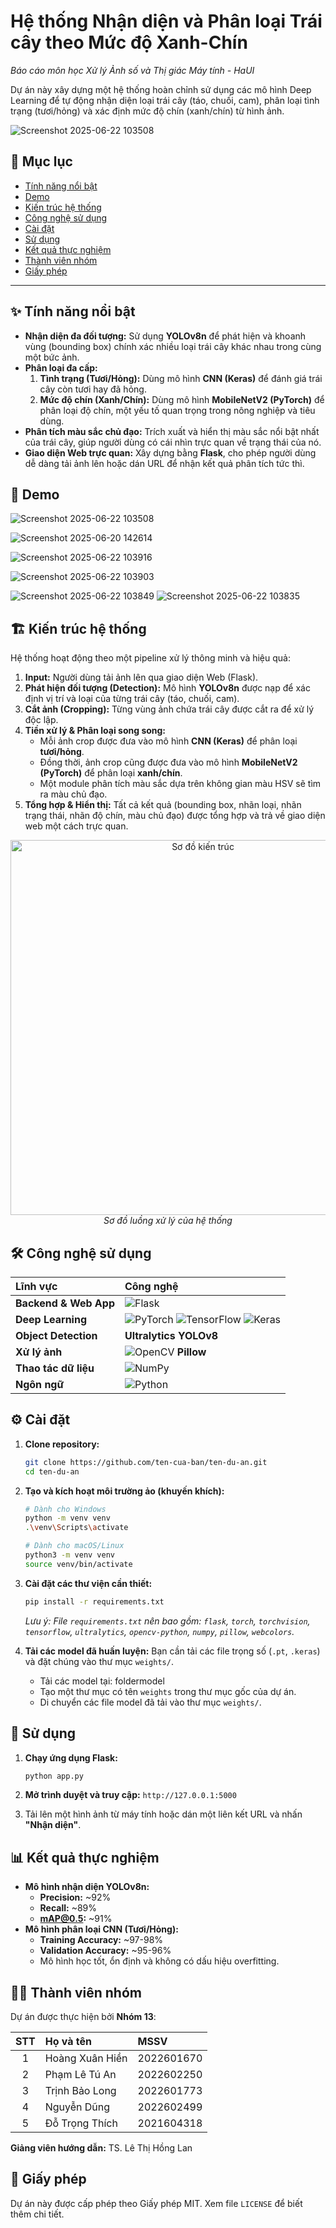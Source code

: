 # Hệ thống Nhận diện và Phân loại Trái cây theo Mức độ Xanh-Chín
*Báo cáo môn học Xử lý Ảnh số và Thị giác Máy tính - HaUI*

Dự án này xây dựng một hệ thống hoàn chỉnh sử dụng các mô hình Deep Learning để tự động nhận diện loại trái cây (táo, chuối, cam), phân loại tình trạng (tươi/hỏng) và xác định mức độ chín (xanh/chín) từ hình ảnh.

![Screenshot 2025-06-22 103508](https://github.com/user-attachments/assets/b9a9a6d2-77e5-4efd-94d2-304f2ea1faca)

## 📖 Mục lục
- [Tính năng nổi bật](#-tính-năng-nổi-bật)
- [Demo](#-demo)
- [Kiến trúc hệ thống](#-kiến-trúc-hệ-thống)
- [Công nghệ sử dụng](#️-công-nghệ-sử-dụng)
- [Cài đặt](#-cài-đặt)
- [Sử dụng](#-sử-dụng)
- [Kết quả thực nghiệm](#-kết-quả-thực-nghiệm)
- [Thành viên nhóm](#-thành-viên-nhóm)
- [Giấy phép](#-giấy-phép)

---

## ✨ Tính năng nổi bật

-   **Nhận diện đa đối tượng:** Sử dụng **YOLOv8n** để phát hiện và khoanh vùng (bounding box) chính xác nhiều loại trái cây khác nhau trong cùng một bức ảnh.
-   **Phân loại đa cấp:**
    1.  **Tình trạng (Tươi/Hỏng):** Dùng mô hình **CNN (Keras)** để đánh giá trái cây còn tươi hay đã hỏng.
    2.  **Mức độ chín (Xanh/Chín):** Dùng mô hình **MobileNetV2 (PyTorch)** để phân loại độ chín, một yếu tố quan trọng trong nông nghiệp và tiêu dùng.
-   **Phân tích màu sắc chủ đạo:** Trích xuất và hiển thị màu sắc nổi bật nhất của trái cây, giúp người dùng có cái nhìn trực quan về trạng thái của nó.
-   **Giao diện Web trực quan:** Xây dựng bằng **Flask**, cho phép người dùng dễ dàng tải ảnh lên hoặc dán URL để nhận kết quả phân tích tức thì.

## 📸 Demo
![Screenshot 2025-06-22 103508](https://github.com/user-attachments/assets/06ce0a54-0d74-4fcd-a906-7686dcc04bfd)


![Screenshot 2025-06-20 142614](https://github.com/user-attachments/assets/5b1ca941-4958-4d08-b77d-e98e7f423c49)

![Screenshot 2025-06-22 103916](https://github.com/user-attachments/assets/da9c6ef9-d601-498b-a2fa-0e95c8b04d49)

![Screenshot 2025-06-22 103903](https://github.com/user-attachments/assets/a94e5cbd-c53e-47fa-b08d-971fb7986587)

![Screenshot 2025-06-22 103849](https://github.com/user-attachments/assets/01dbbeb8-f0c1-43e2-9153-d5e507f3d508)
![Screenshot 2025-06-22 103835](https://github.com/user-attachments/assets/79318797-9773-4233-be21-f5ceef5a7a2b)


## 🏗️ Kiến trúc hệ thống

Hệ thống hoạt động theo một pipeline xử lý thông minh và hiệu quả:

1.  **Input:** Người dùng tải ảnh lên qua giao diện Web (Flask).
2.  **Phát hiện đối tượng (Detection):** Mô hình **YOLOv8n** được nạp để xác định vị trí và loại của từng trái cây (táo, chuối, cam).
3.  **Cắt ảnh (Cropping):** Từng vùng ảnh chứa trái cây được cắt ra để xử lý độc lập.
4.  **Tiền xử lý & Phân loại song song:**
    -   Mỗi ảnh crop được đưa vào mô hình **CNN (Keras)** để phân loại **tươi/hỏng**.
    -   Đồng thời, ảnh crop cũng được đưa vào mô hình **MobileNetV2 (PyTorch)** để phân loại **xanh/chín**.
    -   Một module phân tích màu sắc dựa trên không gian màu HSV sẽ tìm ra màu chủ đạo.
5.  **Tổng hợp & Hiển thị:** Tất cả kết quả (bounding box, nhãn loại, nhãn trạng thái, nhãn độ chín, màu chủ đạo) được tổng hợp và trả về giao diện web một cách trực quan.

<p align="center">
  <img src="https://i.imgur.com/Wp7P0iQ.png" alt="Sơ đồ kiến trúc" width="600"/>
  <br>
  <em>Sơ đồ luồng xử lý của hệ thống</em>
</p>

## 🛠️ Công nghệ sử dụng

| Lĩnh vực | Công nghệ |
| :--- | :--- |
| **Backend & Web App** | ![Flask](https://img.shields.io/badge/Flask-000000?style=for-the-badge&logo=flask&logoColor=white) |
| **Deep Learning** | ![PyTorch](https://img.shields.io/badge/PyTorch-%23EE4C2C.svg?style=for-the-badge&logo=PyTorch&logoColor=white) ![TensorFlow](https://img.shields.io/badge/TensorFlow-%23FF6F00.svg?style=for-the-badge&logo=TensorFlow&logoColor=white) ![Keras](https://img.shields.io/badge/Keras-%23D00000.svg?style=for-the-badge&logo=Keras&logoColor=white) |
| **Object Detection** | **Ultralytics YOLOv8** |
| **Xử lý ảnh** | ![OpenCV](https://img.shields.io/badge/OpenCV-5C3EE8?style=for-the-badge&logo=opencv&logoColor=white) **Pillow** |
| **Thao tác dữ liệu** | ![NumPy](https://img.shields.io/badge/numpy-%23013243.svg?style=for-the-badge&logo=numpy&logoColor=white) |
| **Ngôn ngữ** | ![Python](https://img.shields.io/badge/python-3670A0?style=for-the-badge&logo=python&logoColor=ffdd54) |

## ⚙️ Cài đặt

1.  **Clone repository:**
    ```bash
    git clone https://github.com/ten-cua-ban/ten-du-an.git
    cd ten-du-an
    ```

2.  **Tạo và kích hoạt môi trường ảo (khuyến khích):**
    ```bash
    # Dành cho Windows
    python -m venv venv
    .\venv\Scripts\activate

    # Dành cho macOS/Linux
    python3 -m venv venv
    source venv/bin/activate
    ```

3.  **Cài đặt các thư viện cần thiết:**
    ```bash
    pip install -r requirements.txt
    ```
    *Lưu ý: File `requirements.txt` nên bao gồm: `flask`, `torch`, `torchvision`, `tensorflow`, `ultralytics`, `opencv-python`, `numpy`, `pillow`, `webcolors`.*

4.  **Tải các model đã huấn luyện:**
    Bạn cần tải các file trọng số (`.pt`, `.keras`) và đặt chúng vào thư mục `weights/`.
    
    <!-- Hướng dẫn người dùng tải model, bạn có thể upload lên Google Drive hoặc GitHub Release -->
    -   Tải các model tại: foldermodel
    -   Tạo một thư mục có tên `weights` trong thư mục gốc của dự án.
    -   Di chuyển các file model đã tải vào thư mục `weights/`.

## 🏃 Sử dụng

1.  **Chạy ứng dụng Flask:**
    ```bash
    python app.py
    ```

2.  **Mở trình duyệt và truy cập:**
    `http://127.0.0.1:5000`

3.  Tải lên một hình ảnh từ máy tính hoặc dán một liên kết URL và nhấn **"Nhận diện"**.

## 📊 Kết quả thực nghiệm

-   **Mô hình nhận diện YOLOv8n:**
    -   **Precision:** ~92%
    -   **Recall:** ~89%
    -   **mAP@0.5:** ~91%
-   **Mô hình phân loại CNN (Tươi/Hỏng):**
    -   **Training Accuracy:** ~97-98%
    -   **Validation Accuracy:** ~95-96%
    -   Mô hình học tốt, ổn định và không có dấu hiệu overfitting.

## 👨‍💻 Thành viên nhóm
Dự án được thực hiện bởi **Nhóm 13**:

| STT | Họ và tên         | MSSV       |
|:---:|:------------------|:-----------|
| 1   | Hoàng Xuân Hiền   | 2022601670 |
| 2   | Phạm Lê Tú An     | 2022602250 |
| 3   | Trịnh Bảo Long    | 2022601773 |
| 4   | Nguyễn Dũng       | 2022602499 |
| 5   | Đỗ Trọng Thích    | 2021604318 |

**Giảng viên hướng dẫn:** TS. Lê Thị Hồng Lan

## 📄 Giấy phép

Dự án này được cấp phép theo Giấy phép MIT. Xem file `LICENSE` để biết thêm chi tiết.
